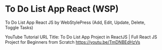 # To Do List App React (WSP)
To Do List App React JS by WebStylePress (Add, Edit, Update, Delete, Toggle Tasks)

YouTube Tutorial URL
Title: To Do List App Project in ReactJS | Full React JS Project for Beginners from Scratch
https://youtu.be/TmDNBEdHzVs
